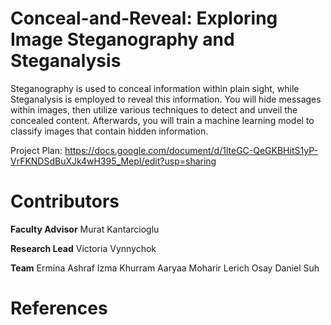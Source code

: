 # Conceal-and-Reveal: Exploring Image Steganography and Steganalysis

Steganography is used to conceal information within plain sight, while Steganalysis is employed to reveal this information. You will hide messages within images, then utilize various techniques to detect and unveil the concealed content. Afterwards, you will train a machine learning model to classify images that contain hidden information.

Project Plan: https://docs.google.com/document/d/1lteGC-QeGKBHitS1yP-VrFKNDSdBuXJk4wH395_MepI/edit?usp=sharing

# Contributors
**Faculty Advisor**
Murat Kantarcioglu

**Research Lead**
Victoria Vynnychok

**Team**
Ermina Ashraf
Izma Khurram
Aaryaa Moharir
Lerich Osay
Daniel Suh

# References
